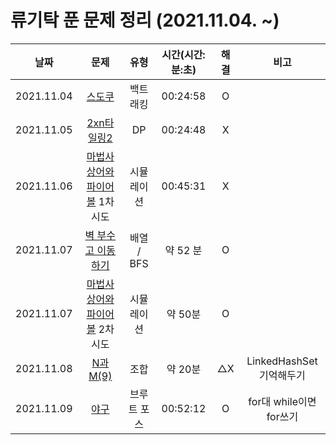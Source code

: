 # 류기탁 푼 문제 정리 (2021.11.04. ~)

|날짜|문제|유형|시간(시간:분:초)|해결|비고|
|:--------:|:---------------------------------------------:|:----:|:----:|:--:|:--:|
|2021.11.04|[스도쿠](https://www.acmicpc.net/problem/2580)|백트래킹|00:24:58|O||
|2021.11.05|[2xn타일링2](https://www.acmicpc.net/problem/11727)|DP|00:24:48|X||
|2021.11.06|[마법사상어와 파이어볼](https://www.acmicpc.net/problem/20056) 1차시도 |시뮬레이션|00:45:31|X||
|2021.11.07|[벽 부수고 이동하기](https://www.acmicpc.net/problem/2206) | 배열 / BFS |약 52 분|O||
|2021.11.07|[마법사상어와 파이어볼](https://www.acmicpc.net/problem/20056) 2차시도 |시뮬레이션|약 50분|O||
|2021.11.08|[N과M(9)](https://www.acmicpc.net/problem/15663) | 조합 | 약 20분 | △X| LinkedHashSet 기억해두기 |
|2021.11.09|[야구](https://www.acmicpc.net/problem/17281) | 브루트 포스  |00:52:12|O|for대 while이면 for쓰기|




